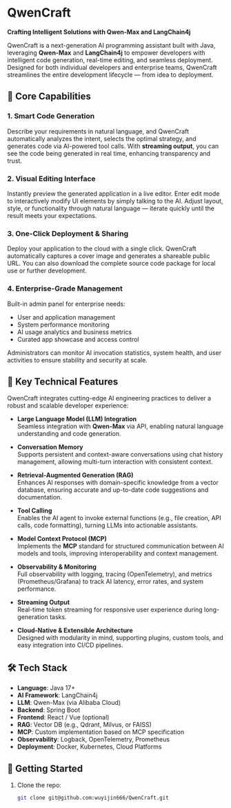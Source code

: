 # QwenCraft

**Crafting Intelligent Solutions with Qwen-Max and LangChain4j**

QwenCraft is a next-generation AI programming assistant built with Java, leveraging **Qwen-Max** and **LangChain4j** to empower developers with intelligent code generation, real-time editing, and seamless deployment. Designed for both individual developers and enterprise teams, QwenCraft streamlines the entire development lifecycle — from idea to deployment.

## 🌟 Core Capabilities

### 1. **Smart Code Generation**
Describe your requirements in natural language, and QwenCraft automatically analyzes the intent, selects the optimal strategy, and generates code via AI-powered tool calls. With **streaming output**, you can see the code being generated in real time, enhancing transparency and trust.

### 2. **Visual Editing Interface**
Instantly preview the generated application in a live editor. Enter edit mode to interactively modify UI elements by simply talking to the AI. Adjust layout, style, or functionality through natural language — iterate quickly until the result meets your expectations.

### 3. **One-Click Deployment & Sharing**
Deploy your application to the cloud with a single click. QwenCraft automatically captures a cover image and generates a shareable public URL. You can also download the complete source code package for local use or further development.

### 4. **Enterprise-Grade Management**
Built-in admin panel for enterprise needs:
- User and application management
- System performance monitoring
- AI usage analytics and business metrics
- Curated app showcase and access control

Administrators can monitor AI invocation statistics, system health, and user activities to ensure stability and security at scale.

## 🔧 Key Technical Features

QwenCraft integrates cutting-edge AI engineering practices to deliver a robust and scalable developer experience:

- **Large Language Model (LLM) Integration**  
  Seamless integration with **Qwen-Max** via API, enabling natural language understanding and code generation.

- **Conversation Memory**  
  Supports persistent and context-aware conversations using chat history management, allowing multi-turn interaction with consistent context.

- **Retrieval-Augmented Generation (RAG)**  
  Enhances AI responses with domain-specific knowledge from a vector database, ensuring accurate and up-to-date code suggestions and documentation.

- **Tool Calling**  
  Enables the AI agent to invoke external functions (e.g., file creation, API calls, code formatting), turning LLMs into actionable assistants.

- **Model Context Protocol (MCP)**  
  Implements the **MCP** standard for structured communication between AI models and tools, improving interoperability and context management.

- **Observability & Monitoring**  
  Full observability with logging, tracing (OpenTelemetry), and metrics (Prometheus/Grafana) to track AI latency, error rates, and system performance.

- **Streaming Output**  
  Real-time token streaming for responsive user experience during long-generation tasks.

- **Cloud-Native & Extensible Architecture**  
  Designed with modularity in mind, supporting plugins, custom tools, and easy integration into CI/CD pipelines.

## 🛠️ Tech Stack

- **Language**: Java 17+
- **AI Framework**: LangChain4j
- **LLM**: Qwen-Max (via Alibaba Cloud)
- **Backend**: Spring Boot
- **Frontend**: React / Vue (optional)
- **RAG**: Vector DB (e.g., Qdrant, Milvus, or FAISS)
- **MCP**: Custom implementation based on MCP specification
- **Observability**: Logback, OpenTelemetry, Prometheus
- **Deployment**: Docker, Kubernetes, Cloud Platforms

## 🚀 Getting Started

1. Clone the repo:  
   ```bash
   git clone git@github.com:wuyijin666/QwenCraft.git
